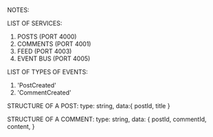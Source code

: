 NOTES:

LIST OF SERVICES:

1. POSTS (PORT 4000)
2. COMMENTS (PORT 4001)
3. FEED (PORT 4003)
4. EVENT BUS (PORT 4005)

LIST OF TYPES OF EVENTS:

1. 'PostCreated'
2. 'CommentCreated'

STRUCTURE OF A POST:
type: string,
data:{
postId,
title
}

STRUCTURE OF A COMMENT:
type: string,
data: {
postId,
commentId,
content,
}
